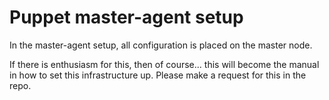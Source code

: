 Puppet master-agent setup
=========================

In the master-agent setup, all configuration is placed on the master node.

If there is enthusiasm for this, then of course... this will become the manual in how to set this infrastructure up.
 Please make a request for this in the repo.